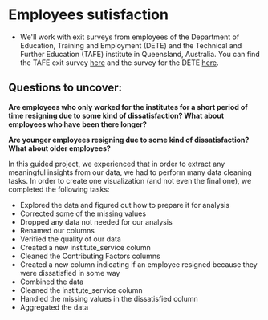 # Employees sutisfaction

* We'll work with exit surveys from employees of the Department of Education, Training and Employment (DETE) and the Technical and Further Education (TAFE) institute in Queensland, Australia. You can find the TAFE exit survey [here](https://data.gov.au/dataset/ds-qld-89970a3b-182b-41ea-aea2-6f9f17b5907e/details?q=exit%20survey) and the survey for the DETE [here](https://data.gov.au/dataset/ds-qld-fe96ff30-d157-4a81-851d-215f2a0fe26d/details?q=exit%20survey).

## Questions to uncover:

**Are employees who only worked for the institutes for a short period of time resigning due to some kind of dissatisfaction? What about employees who have been there longer?**

**Are younger employees resigning due to some kind of dissatisfaction? What about older employees?**

In this guided project, we experienced that in order to extract any meaningful insights from our data, we had to perform many data cleaning tasks. In order to create one visualization (and not even the final one), we completed the following tasks:

* Explored the data and figured out how to prepare it for analysis
* Corrected some of the missing values
* Dropped any data not needed for our analysis
* Renamed our columns
* Verified the quality of our data
* Created a new institute_service column
* Cleaned the Contributing Factors columns
* Created a new column indicating if an employee resigned because they were dissatisfied in some way
* Combined the data
* Cleaned the institute_service column
* Handled the missing values in the dissatisfied column
* Aggregated the data

